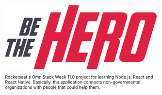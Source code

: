 ![Be The Hero](frontend/src/assets/logo.svg)

Rocketseat's OmniStack Week 11.0 project for learning Node.js, React and React Native. Basically, the application connects non-governmental organizations with people that could help them.
